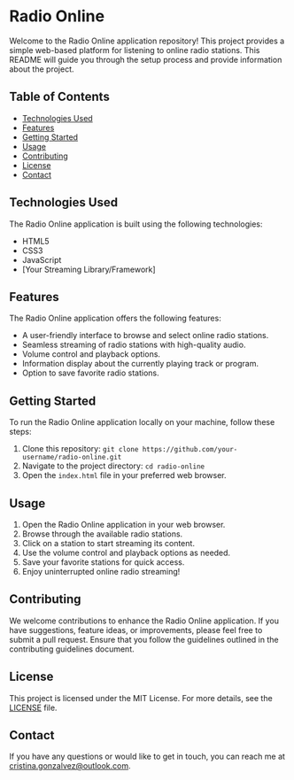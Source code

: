 # Radio Online

Welcome to the Radio Online application repository! This project provides a simple web-based platform for listening to online radio stations. This README will guide you through the setup process and provide information about the project.

## Table of Contents

- [Technologies Used](#technologies-used)
- [Features](#features)
- [Getting Started](#getting-started)
- [Usage](#usage)
- [Contributing](#contributing)
- [License](#license)
- [Contact](#contact)

## Technologies Used

The Radio Online application is built using the following technologies:

- HTML5
- CSS3
- JavaScript
- [Your Streaming Library/Framework]

## Features

The Radio Online application offers the following features:

- A user-friendly interface to browse and select online radio stations.
- Seamless streaming of radio stations with high-quality audio.
- Volume control and playback options.
- Information display about the currently playing track or program.
- Option to save favorite radio stations.

## Getting Started

To run the Radio Online application locally on your machine, follow these steps:

1. Clone this repository: `git clone https://github.com/your-username/radio-online.git`
2. Navigate to the project directory: `cd radio-online`
3. Open the `index.html` file in your preferred web browser.

## Usage

1. Open the Radio Online application in your web browser.
2. Browse through the available radio stations.
3. Click on a station to start streaming its content.
4. Use the volume control and playback options as needed.
5. Save your favorite stations for quick access.
6. Enjoy uninterrupted online radio streaming!

## Contributing

We welcome contributions to enhance the Radio Online application. If you have suggestions, feature ideas, or improvements, please feel free to submit a pull request. Ensure that you follow the guidelines outlined in the contributing guidelines document.

## License

This project is licensed under the MIT License. For more details, see the [LICENSE](LICENSE) file.

## Contact

If you have any questions or would like to get in touch, you can reach me at cristina.gonzalvez@outlook.com.
